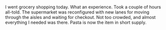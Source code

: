 I went grocery shopping today. What an experience. Took a couple of hours all-told. The supermarket was reconfigured with new lanes for moving through the aisles and waiting for checkout. Not too crowded, and almost everything I needed was there. Pasta is now the item in short supply. 
